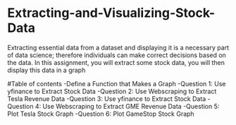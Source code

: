 # Extracting-and-Visualizing-Stock-Data
Extracting essential data from a dataset and displaying it is a necessary part of data science; therefore individuals can make correct decisions based on the data. In this assignment, you will extract some stock data, you will then display this data in a graph

#Table of contents
-Define a Function that Makes a Graph
-Question 1: Use yfinance to Extract Stock Data
-Question 2: Use Webscraping to Extract Tesla Revenue Data
-Question 3: Use yfinance to Extract Stock Data
-Question 4: Use Webscraping to Extract GME Revenue Data
-Question 5: Plot Tesla Stock Graph
-Question 6: Plot GameStop Stock Graph

